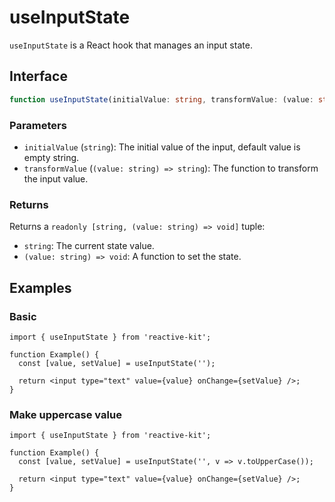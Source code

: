 # useInputState

`useInputState` is a React hook that manages an input state.

## Interface

```ts
function useInputState(initialValue: string, transformValue: (value: string) => string = echo): void;
```

### Parameters

- `initialValue` (`string`): The initial value of the input, default value is empty string.
- `transformValue` (`(value: string) => string`): The function to transform the input value.

### Returns

Returns a `readonly [string, (value: string) => void]` tuple:

- `string`: The current state value.
- `(value: string) => void`: A function to set the state.

## Examples

### Basic

```tsx
import { useInputState } from 'reactive-kit';

function Example() {
  const [value, setValue] = useInputState('');

  return <input type="text" value={value} onChange={setValue} />;
}
```

### Make uppercase value

```tsx
import { useInputState } from 'reactive-kit';

function Example() {
  const [value, setValue] = useInputState('', v => v.toUpperCase());

  return <input type="text" value={value} onChange={setValue} />;
}
```
